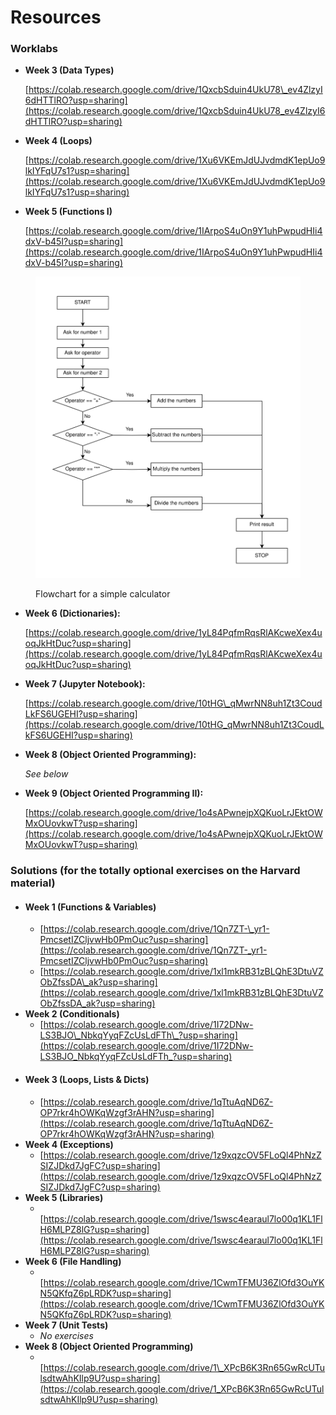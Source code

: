 # Resources

### Worklabs

*   **Week 3 (Data Types)**

    [https://colab.research.google.com/drive/1QxcbSduin4UkU78\_ev4ZlzyI6dHTTlRO?usp=sharing](https://colab.research.google.com/drive/1QxcbSduin4UkU78_ev4ZlzyI6dHTTlRO?usp=sharing)
*   **Week 4 (Loops)**

    [https://colab.research.google.com/drive/1Xu6VKEmJdUJvdmdK1epUo9lkIYFqU7s1?usp=sharing](https://colab.research.google.com/drive/1Xu6VKEmJdUJvdmdK1epUo9lkIYFqU7s1?usp=sharing)
*   **Week 5 (Functions I)**

    [https://colab.research.google.com/drive/1IArpoS4uOn9Y1uhPwpudHIi4dxV-b45I?usp=sharing](https://colab.research.google.com/drive/1IArpoS4uOn9Y1uhPwpudHIi4dxV-b45I?usp=sharing)

<figure><img src="../../.gitbook/assets/Calculator Flowchart.svg" alt=""><figcaption><p>Flowchart for a simple calculator</p></figcaption></figure>

*   **Week 6 (Dictionaries):**

    [https://colab.research.google.com/drive/1yL84PqfmRqsRlAKcweXex4uoqJkHtDuc?usp=sharing](https://colab.research.google.com/drive/1yL84PqfmRqsRlAKcweXex4uoqJkHtDuc?usp=sharing)
*   **Week 7 (Jupyter Notebook):**

    [https://colab.research.google.com/drive/10tHG\_qMwrNN8uh1Zt3CoudLkFS6UGEHI?usp=sharing](https://colab.research.google.com/drive/10tHG_qMwrNN8uh1Zt3CoudLkFS6UGEHI?usp=sharing)
*   **Week 8 (Object Oriented Programming):**

    _See below_
*   **Week 9 (Object Oriented Programming II):**

    [https://colab.research.google.com/drive/1o4sAPwnejpXQKuoLrJEktOWMxOUovkwT?usp=sharing](https://colab.research.google.com/drive/1o4sAPwnejpXQKuoLrJEktOWMxOUovkwT?usp=sharing)



### Solutions (for the totally optional exercises on the Harvard material)

* #### Week 1 (Functions & Variables)
  * [https://colab.research.google.com/drive/1Qn7ZT-\_yr1-PmcsetIZCljvwHb0PmOuc?usp=sharing](https://colab.research.google.com/drive/1Qn7ZT-_yr1-PmcsetIZCljvwHb0PmOuc?usp=sharing)
  * [https://colab.research.google.com/drive/1xl1mkRB31zBLQhE3DtuVZObZfssDA\_ak?usp=sharing](https://colab.research.google.com/drive/1xl1mkRB31zBLQhE3DtuVZObZfssDA_ak?usp=sharing)
* **Week 2 (Conditionals)**
  * [https://colab.research.google.com/drive/1I72DNw-LS3BJO\_NbkqYyqFZcUsLdFTh\_?usp=sharing](https://colab.research.google.com/drive/1I72DNw-LS3BJO_NbkqYyqFZcUsLdFTh_?usp=sharing)
* #### Week 3 (Loops, Lists & Dicts)
  * [https://colab.research.google.com/drive/1qTtuAqND6Z-OP7rkr4hOWKqWzgf3rAHN?usp=sharing](https://colab.research.google.com/drive/1qTtuAqND6Z-OP7rkr4hOWKqWzgf3rAHN?usp=sharing)
* **Week 4 (Exceptions)**
  * [https://colab.research.google.com/drive/1z9xqzcOV5FLoQl4PhNzZSIZJDkd7JgFC?usp=sharing](https://colab.research.google.com/drive/1z9xqzcOV5FLoQl4PhNzZSIZJDkd7JgFC?usp=sharing)
* **Week 5 (Libraries)**
  * ​[https://colab.research.google.com/drive/1swsc4earaul7lo00q1KL1FlH6MLPZ8lG?usp=sharing](https://colab.research.google.com/drive/1swsc4earaul7lo00q1KL1FlH6MLPZ8lG?usp=sharing)​
* **Week 6 (File Handling)**
  * ​[https://colab.research.google.com/drive/1CwmTFMU36ZlOfd3OuYKN5QKfqZ6pLRDK?usp=sharing](https://colab.research.google.com/drive/1CwmTFMU36ZlOfd3OuYKN5QKfqZ6pLRDK?usp=sharing)
* **Week 7 (Unit Tests)**
  * &#x200B;_&#x4E;o exercises_
* **Week 8 (Object Oriented Programming)**
  * ​[https://colab.research.google.com/drive/1\_XPcB6K3Rn65GwRcUTulsdtwAhKIlp9U?usp=sharing](https://colab.research.google.com/drive/1_XPcB6K3Rn65GwRcUTulsdtwAhKIlp9U?usp=sharing)​
